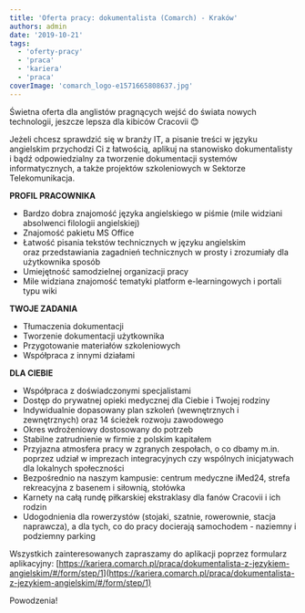 ```yaml
---
title: 'Oferta pracy: dokumentalista (Comarch) - Kraków'
authors: admin
date: '2019-10-21'
tags:
  - 'oferty-pracy'
  - 'praca'
  - 'kariera'
  - 'praca'
coverImage: 'comarch_logo-e1571665808637.jpg'
---
```


Świetna oferta dla anglistów pragnących wejść do świata nowych technologii,
jeszcze lepsza dla kibiców Cracovii 😊

<!--truncate-->

Jeżeli chcesz sprawdzić się w branży IT, a pisanie treści w języku angielskim
przychodzi Ci z łatwością, aplikuj na stanowisko dokumentalisty i bądź
odpowiedzialny za tworzenie dokumentacji systemów informatycznych, a także
projektów szkoleniowych w Sektorze Telekomunikacja.

**PROFIL PRACOWNIKA**

- Bardzo dobra znajomość języka angielskiego w piśmie (mile widziani absolwenci
  filologii angielskiej)
- Znajomość pakietu MS Office
- Łatwość pisania tekstów technicznych w języku angielskim oraz przedstawiania
  zagadnień technicznych w prosty i zrozumiały dla użytkownika sposób
- Umiejętność samodzielnej organizacji pracy
- Mile widziana znajomość tematyki platform e-learningowych i portali typu wiki

**TWOJE ZADANIA**

- Tłumaczenia dokumentacji
- Tworzenie dokumentacji użytkownika
- Przygotowanie materiałów szkoleniowych
- Współpraca z innymi działami

**DLA CIEBIE**

- Współpraca z doświadczonymi specjalistami
- Dostęp do prywatnej opieki medycznej dla Ciebie i Twojej rodziny
- Indywidualnie dopasowany plan szkoleń (wewnętrznych i zewnętrznych) oraz 14
  ścieżek rozwoju zawodowego
- Okres wdrożeniowy dostosowany do potrzeb
- Stabilne zatrudnienie w firmie z polskim kapitałem
- Przyjazna atmosfera pracy w zgranych zespołach, o co dbamy m.in. poprzez
  udział w imprezach integracyjnych czy wspólnych inicjatywach dla lokalnych
  społeczności
- Bezpośrednio na naszym kampusie: centrum medyczne iMed24, strefa rekreacyjna z
  basenem i siłownią, stołówka
- Karnety na całą rundę piłkarskiej ekstraklasy dla fanów Cracovii i ich rodzin
- Udogodnienia dla rowerzystów (stojaki, szatnie, rowerownie, stacja naprawcza),
  a dla tych, co do pracy docierają samochodem - naziemny i podziemny parking

Wszystkich zainteresowanych zapraszamy do aplikacji poprzez formularz
aplikacyjny:
[https://kariera.comarch.pl/praca/dokumentalista-z-jezykiem-angielskim/#/form/step/1](https://kariera.comarch.pl/praca/dokumentalista-z-jezykiem-angielskim/#/form/step/1)

Powodzenia!

